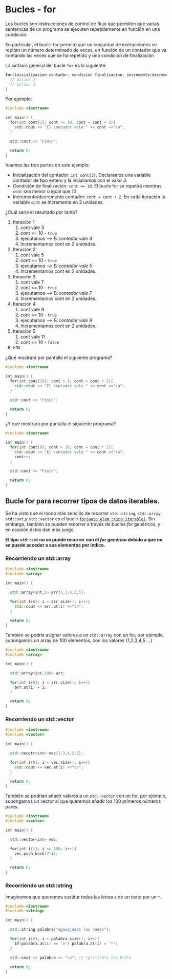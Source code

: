 # Bucles - for

Los bucles son instrucciones de control de flujo que permiten que varias sentencias de un programa se ejecuten repetidamente en función en una condición.

En particular, el bucle `for` permite que un conjuntos de instrucciones se repitan un número determinado de veces, en función de un contador que va contando las veces que se ha repetido y una condición de finalización

La sintaxis general del bucle `for` es la siguiente:

```cpp
for(inicializacion contador; condicion finalizacion; incremento/decremento del contador){
  // action 1
  // action 2
}
```

Por ejemplo:

```cpp
#include <iostream>

int main() {
  for(int cont{3}; cont <= 10; cont = cont + 2){
    std::cout << "El contador vale " << cont <<"\n";
  }

  std::cout << "Fin\n";

  return 0;
}
```

Veamos las tres partes en este ejemplo:
  - Inicialización del contador: `int cont{3}`. Declaramos una variable contador de tipo entero y la incialiamos con el valor *3*.
  - Condición de finalización: `cont <= 10`. El bucle for se repetirá mientras `cont` sea menor o igual que *10*.
  - Incremento/decremento contador: `cont = cont + 2`. En cada iteración la variable `cont` se incrementa en 2 unidades.

¿Cuál sería el resultado por tanto?

  1. Iteración 1
     1. cont vale 3
     2. cont <= 10 - `true`
     3. ejecutamos --> *El contador vale 3*
     4. Incrementamos cont en 2 unidades.
  2. Iteración 2
     1. cont vale 5
     2. cont <= 10 - `true`
     3. ejecutamos --> *El contador vale 5*
     4. Incrementamos cont en 2 unidades.
  3. Iteración 3
     1. cont vale 7
     2. cont <= 10 - `true`
     3. ejecutamos --> *El contador vale 7*
     4. Incrementamos cont en 2 unidades.
  4. Iteración 4
     1. cont vale 9
     2. cont <= 10 - `true`
     3. ejecutamos --> *El contador vale 9*
     4. Incrementamos cont en 2 unidades.
  5. Iteración 5
     1. cont vale 11
     2. cont <= 10 - `false`
  6. *FIN*

¿Qué mostrará por pantalla el siguiente programa?

```cpp
#include <iostream>

int main() {
  for(int cont{10}; cont > 1; cont = cont / 2){
    std::cout << "El contador vale " << cont <<"\n";
  }

  std::cout << "Fin\n";

  return 0;
}
```

¿Y qué mostrará por pantalla el siguiente programa?

```cpp
#include <iostream>

int main() {
  for(int cont{0}; cont < 10; cont = cont * 2){
    std::cout << "El contador vale " << cont <<"\n";
    cont++;
  }

  std::cout << "Fin\n";

  return 0;
}
``` 

## Bucle for para recorrer tipos de datos iterables.

Se ha visto que el modo más sencillo de recorrer `std::string`, `std::array`, `std::set`,y `std::vector` es el bucle [`for(auto elem :tipo_iterable)`](forelem.md). Sin embargo, también se pueden recorrer a través de bucles *for* genéricos, y en ocasión éstos dan más juego.

**El tipo `std::set` no se puede recorrer con el *for genérico* debido a que no se puede acceder a sus elementos por índice.**

### Recorriendo un std::array
```cpp
#include <iostream>
#include <array>

int main() {

  std::array<int,5> arr{1,3,4,2,5};

  for(int i{0}; i < arr.size(); i++){
    std::cout << arr.at(i) <<"\n";
  }

  return 0;
}

```

También se podría asignar valores a un `std::array` con un for, por ejemplo, supongamos un array de 100 elementos, con los valores {1,2,3,4,5 ...}

```cpp
#include <iostream>
#include <array>

int main() {

  std::array<int,100> arr;

  for(int i{0}; i < arr.size(); i++){
    arr.at(i) = i;
  }

  return 0;
}
```

### Recorriendo un std::vector
```cpp
#include <iostream>
#include <vector>

int main() {

  std::vecotr<int> vec{1,3,4,2,5};

  for(int i{0}; i < vec.size(); i++){
    std::cout << vec.at(i) <<"\n";
  }

  return 0;
}

```

También se podrían añadir valores a un `std::vector` con un for, por ejemplo, supongamos un vector al que queremos añadir los 100 primeros números pares.

```cpp
#include <iostream>
#include <vector>

int main() {

  std::vector<int> vec;

  for(int i{1}; i <= 100; i++){
    vec.push_back(2*i);
  }

  return 0;
}
```

### Recorriendo un std::string

Imaginemos que queremos sustitur todas las letras `a` de un texto por un `*`.

```cpp
#include <iostream>
#include <string>

int main() {

  std::string palabra{"agasajadas las hadas"};

  for(int i{0}; i < palabra.size(); i++){
    if(palabra.at(i) == 'a') palabra.at(i) = '*';
  }

  std::cout << palabra << "\n"; // *g*s*j*d*s l*s h*d*s

  return 0;
}

```
